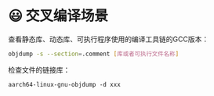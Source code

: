 # 😃 交叉编译场景

查看静态库、动态库、可执行程序使用的编译工具链的GCC版本：

```bash
objdump -s --section=.comment [库或者可执行文件名称]
```

检查文件的链接库：

```
aarch64-linux-gnu-objdump -d xxx
```
